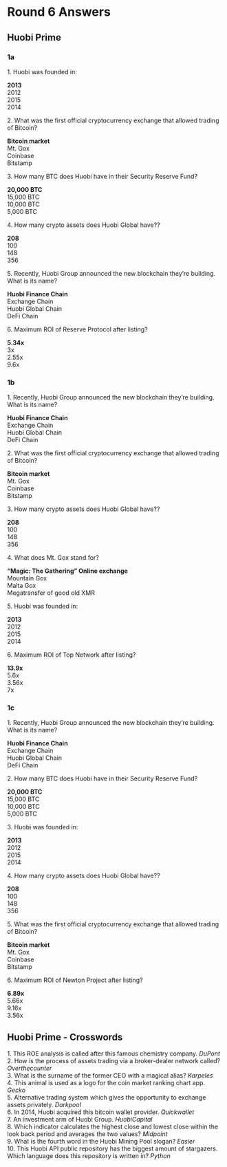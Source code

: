﻿# Round 6 Answers

## Huobi Prime 

### **1a**

1\. Huobi was founded in:

**2013**<br/>
2012<br/>
2015<br/>
2014<br/>

2\. What was the first official cryptocurrency exchange that allowed trading of Bitcoin? 

**Bitcoin market**<br/> 
Mt. Gox<br/>
Coinbase<br/>
Bitstamp<br/>

3\. How many BTC does Huobi have in their Security Reserve Fund?

**20,000 BTC**<br/>
15,000 BTC<br/>
10,000 BTC<br/>
5,000 BTC<br/>

4\. How many crypto assets does Huobi Global have?? 

**208**<br/>
100<br/>
148<br/>
356<br/>

5\. Recently, Huobi Group announced the new blockchain they’re building. What is its name?

**Huobi Finance Chain**<br/>
Exchange Chain<br/>
Huobi Global Chain<br/>
DeFi Chain<br/>

6\. Maximum ROI of Reserve Protocol after listing?

**5.34x**<br/>
3x<br/>
2.55x<br/>
9.6x<br/>

### **1b**

1\. Recently, Huobi Group announced the new blockchain they’re building. What is its name?

**Huobi Finance Chain**<br/>
Exchange Chain<br/>
Huobi Global Chain<br/>
DeFi Chain<br/>

2\. What was the first official cryptocurrency exchange that allowed trading of Bitcoin? 

**Bitcoin market**<br/> 
Mt. Gox<br/>
Coinbase<br/>
Bitstamp<br/>

3\. How many crypto assets does Huobi Global have?? 

**208**<br/>
100<br/>
148<br/>
356<br/>

4\. What does Mt. Gox stand for?

**“Magic: The Gathering” Online exchange**<br/>
Mountain Gox<br/>
Malta Gox<br/>
Megatransfer of good old XMR<br/>

5\. Huobi was founded in:

**2013**<br/>
2012<br/>
2015<br/>
2014<br/>

6\. Maximum ROI of Top Network after listing?

**13.9x**<br/>
5.6x<br/>
3.56x<br/>
7x<br/>

### **1с**

1\. Recently, Huobi Group announced the new blockchain they’re building. What is its name?

**Huobi Finance Chain**<br/>
Exchange Chain<br/>
Huobi Global Chain<br/>
DeFi Chain<br/>

2\. How many BTC does Huobi have in their Security Reserve Fund?

**20,000 BTC**<br/>
15,000 BTC<br/>
10,000 BTC<br/>
5,000 BTC<br/>

3\. Huobi was founded in:

**2013**<br/>
2012<br/>
2015<br/>
2014<br/>

4\. How many crypto assets does Huobi Global have??
 
**208**<br/>
100<br/>
148<br/>
356<br/>

5\. What was the first official cryptocurrency exchange that allowed trading of Bitcoin? 

**Bitcoin market**<br/> 
Mt. Gox<br/>
Coinbase<br/>
Bitstamp<br/>

6\. Maximum ROI of Newton Project after listing?

**6.89x**<br/>
5.66x<br/>
9.16x<br/>
3.56x<br/>


## Huobi Prime - Crosswords

1\. This ROE analysis is called after this famous chemistry company. *DuPont*<br/>
2\. How is the process of assets trading via a broker-dealer network called? *Overthecounter*<br/>
3\. What is the surname of the former CEO with a magical alias? *Karpeles*<br/>
4\. This animal is used as a logo for the coin market ranking chart app. *Gecko*<br/>
5\. Alternative trading system which gives the opportunity to exchange assets privately. *Darkpool*<br/>
6\. In 2014, Huobi acquired this bitcoin wallet provider. *Quickwallet*<br/>
7\. An investment arm of Huobi Group. *HuobiCapital*<br/>
8\. Which indicator calculates the highest close and lowest close within the look back period and averages the two values? *Midpoint*<br/>
9\. What is the fourth word in the Huobi Mining Pool slogan? *Easier*<br/>
10\. This Huobi API public repository has the biggest amount of stargazers. Which language does this repository is written in? *Python*<br/>